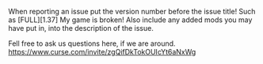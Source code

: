 When reporting an issue put the version number before the issue title! Such as [FULL][1.37] My game is broken! Also include any added mods you may have put in, into the description of the issue.

Fell free to ask us questions here, if we are around. 
https://www.curse.com/invite/zgQifDkTokOUIcYt6aNxWg
